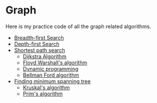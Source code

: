 
Graph 
=======

Here is my practice code of all the graph related algorithms.

- [Breadth-first Search](bfs)
- [Depth-first Search](dfs)
- [Shortest path search](shortest_path)
	- [Dijkstra Algorithm](shortest_path/dijkstra)
	- [Floyd Warshall's algorithm](shortest_path/floyd_warshall)
	- [Dynamic programming](shortest_path/dynamic_undirected)
	- [Bellman Ford algorithm](shortest_path/bellman_ford)
- [Finding minimum spanning tree](minimum_spanning_tree)
	- [Kruskal's algorithm](minimum_spanning_tree/kruskal)
	- [Prim's algorithm](minimum_spanning_tree/prim)

